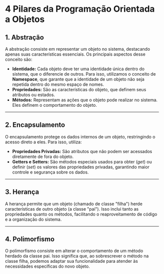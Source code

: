 # 4 Pilares da Programação Orientada a Objetos

## **1. Abstração**
A abstração consiste em representar um objeto no sistema, destacando apenas suas características essenciais. Os principais aspectos desse conceito são:

- **Identidade:** Cada objeto deve ter uma identidade única dentro do sistema, que o diferencie de outros. Para isso, utilizamos o conceito de **Namespace**, que garante que a identidade de um objeto não seja repetida dentro do mesmo espaço de nomes.
- **Propriedades:** São as características do objeto, que definem seus atributos ou estados.
- **Métodos:** Representam as ações que o objeto pode realizar no sistema. Eles definem o comportamento do objeto.

---

## **2. Encapsulamento**
O encapsulamento protege os dados internos de um objeto, restringindo o acesso direto a eles. Para isso, utiliza:

- **Propriedades Privadas:** São atributos que não podem ser acessados diretamente de fora do objeto.
- **Getters e Setters:** São métodos especiais usados para obter (*get*) ou definir (*set*) os valores das propriedades privadas, garantindo maior controle e segurança sobre os dados.

---

## **3. Herança**
A herança permite que um objeto (chamado de classe "filha") herde características de outro objeto (a classe "pai"). Isso inclui tanto as propriedades quanto os métodos, facilitando o reaproveitamento de código e a organização do sistema.

---

## **4. Polimorfismo**
O polimorfismo consiste em alterar o comportamento de um método herdado da classe pai. Isso significa que, ao sobrescrever o método na classe filha, podemos adaptar sua funcionalidade para atender às necessidades específicas do novo objeto.